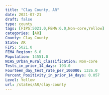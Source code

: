 ```yaml
---
title: "Clay County, AR"
date: 2021-07-21
draft: false
type: county
tags: [FIPS:5021.0,FEMA:6.0,Non-core,Yellow]
categories: [AR]
County: Clay County
State: AR
FIPS: 5021.0
FEMA_Region: 6.0
Population: 14551.0
NCHS_Urban_Rural_Classification: Non-core
Tests_in_prior_14_days: 193.0
Fourteen_day_test_rate_per_100000: 1326.0
Percent_Positivity_in_prior_14_days: 0.057
Level: Yellow
url: /states/AR/clay-county
---
```



